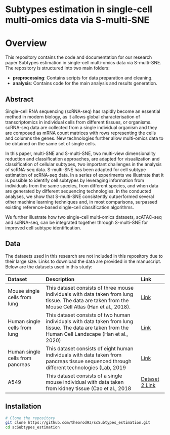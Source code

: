 # Subtypes estimation in single-cell multi-omics data via S-multi-SNE


# Overview

This repository contains the code and documentation for our research paper Subtypes estimation in single-cell multi-omics data via S-multi-SNE. The repository is structured into two main folders:

- **preprocessing**: Contains scripts for data preparation and cleaning.
- **analysis**: Contains code for the main analysis and results generation.

## Abstract

Single-cell RNA sequencing (scRNA-seq) has rapidly become an essential method in modern biology, as it allows global characterisation of transcriptomics in individual cells from different tissues, or organisms. scRNA-seq data are collected from a single individual organism and they are composed as mRNA count matrices with rows representing the cells and columns the genes. New technologies further allow multi-omics data to be obtained on the same set of single cells. 

In this paper, multi-SNE and S-multi-SNE, two multi-view dimensionality reduction and classification approaches, are adapted for visualization and classification of cellular subtypes, two important challenges in the analysis of scRNA-seq data. S-multi-SNE has been adapted for cell subtype estimation of scRNA-seq data. In a series of experiments we illustrate that it is possible to identify cell subtypes by leveraging information from individuals from the same species, from different species, and when data are generated by different sequencing technologies. In the conducted analyses, we show that S-multi-SNE consistently outperformed several other machine learning techniques and, in most comparisons, surpassed existing reference-based single-cell classification algorithms.

We further illustrate how two single-cell multi-omics datasets, scATAC-seq and scRNA-seq, can be integrated together through S-multi-SNE for improved cell subtype identification. 

## Data

The datasets used in this research are not included in this repository due to their large size. Links to download the data are provided in the manuscript. Below are the datasets used in this study:

| Dataset | Description | Link |
| :-- | :-- | :-- |
| Mouse single cells from lung | This dataset consists of three mouse individuals with data taken from lung tissue. The data are taken from the Mouse Cell Atlas (Han et al., 2018). | [Link]({https://figshare.com/s/865e694ad06d5857db4b) |
| Human single cells from lung | This dataset consists of two human individuals with data taken from lung tissue. The data are taken from the Human Cell Landscape (Han et al., 2020) | [Link](https://figshare.com/articles/dataset/HCL_DGE_Data/7235471?file=23043329) |
| Human single cells from pancreas | This dataset consists of eight human individuals with data taken from pancreas tissue sequenced through different technologies (Lab, 2019 | [Link](https://github.com/satijalab/seurat-data) |
| A549 | This dataset consists of a single mouse individual with data taken from kidney tissue (Cao et al., 2018 | [Dataset 2 Link](https://github.com/sqjin/scAI/tree/master/data) |

## Installation

```bash
# Clone the repository
git clone https://github.com/theorod93/scSubtypes_estimation.git
cd scSubtypes_estimation


```
